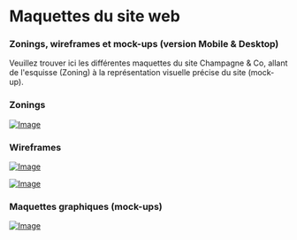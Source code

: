 # Maquettes du site web

### Zonings, wireframes et mock-ups (version Mobile & Desktop)

Veuillez trouver ici les différentes maquettes du site Champagne & Co, allant de l'esquisse (Zoning) à la représentation visuelle précise du site (mock-up).

### Zonings 

[![Image](https://i.goopics.net/hf7qp5.png)](https://goopics.net/i/hf7qp5)

### Wireframes 

[![Image](https://i.goopics.net/88xp3i.png)](https://goopics.net/i/88xp3i)

[![Image](https://i.goopics.net/z76g2b.png)](https://goopics.net/i/z76g2b)

### Maquettes graphiques (mock-ups)

[![Image](https://i.goopics.net/7hru63.png)](https://goopics.net/i/7hru63)
